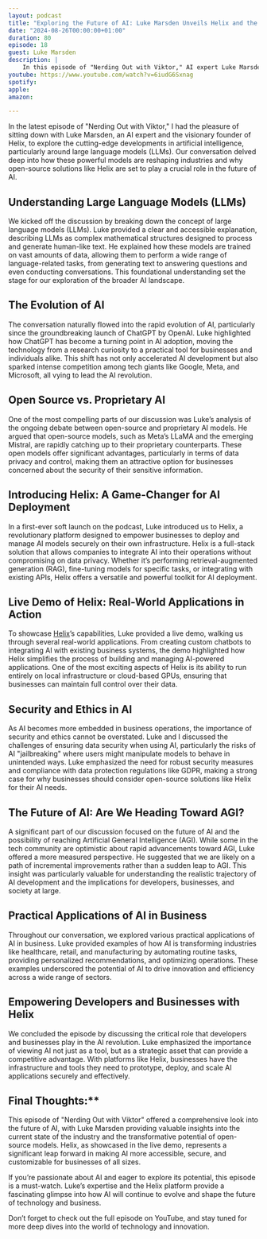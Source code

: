 ```yaml
---
layout: podcast
title: "Exploring the Future of AI: Luke Marsden Unveils Helix and the Open Source Revolution"
date: "2024-08-26T00:00:00+01:00"
duration: 80
episode: 18
guest: Luke Marsden
description: |
    In this episode of "Nerding Out with Viktor," AI expert Luke Marsden unveils the Helix platform and discusses the transformative power of open-source AI models, offering insights into the future of secure, local AI deployment for businesses.
youtube: https://www.youtube.com/watch?v=6iudG6Sxnag
spotify:
apple:
amazon:

---
```


In the latest episode of "Nerding Out with Viktor," I had the pleasure of sitting down with Luke Marsden, an AI expert and the visionary founder of Helix, to explore the cutting-edge developments in artificial intelligence, particularly around large language models (LLMs). Our conversation delved deep into how these powerful models are reshaping industries and why open-source solutions like Helix are set to play a crucial role in the future of AI.

## Understanding Large Language Models (LLMs)

We kicked off the discussion by breaking down the concept of large language models (LLMs). Luke provided a clear and accessible explanation, describing LLMs as complex mathematical structures designed to process and generate human-like text. He explained how these models are trained on vast amounts of data, allowing them to perform a wide range of language-related tasks, from generating text to answering questions and even conducting conversations. This foundational understanding set the stage for our exploration of the broader AI landscape.

## The Evolution of AI

The conversation naturally flowed into the rapid evolution of AI, particularly since the groundbreaking launch of ChatGPT by OpenAI. Luke highlighted how ChatGPT has become a turning point in AI adoption, moving the technology from a research curiosity to a practical tool for businesses and individuals alike. This shift has not only accelerated AI development but also sparked intense competition among tech giants like Google, Meta, and Microsoft, all vying to lead the AI revolution.

## Open Source vs. Proprietary AI

One of the most compelling parts of our discussion was Luke’s analysis of the ongoing debate between open-source and proprietary AI models. He argued that open-source models, such as Meta’s LLaMA and the emerging Mistral, are rapidly catching up to their proprietary counterparts. These open models offer significant advantages, particularly in terms of data privacy and control, making them an attractive option for businesses concerned about the security of their sensitive information.

## Introducing Helix: A Game-Changer for AI Deployment

In a first-ever soft launch on the podcast, Luke introduced us to Helix, a revolutionary platform designed to empower businesses to deploy and manage AI models securely on their own infrastructure. Helix is a full-stack solution that allows companies to integrate AI into their operations without compromising on data privacy. Whether it’s performing retrieval-augmented generation (RAG), fine-tuning models for specific tasks, or integrating with existing APIs, Helix offers a versatile and powerful toolkit for AI deployment.

## Live Demo of Helix: Real-World Applications in Action

To showcase [Helix](https://github.com/helixml/helix)’s capabilities, Luke provided a live demo, walking us through several real-world applications. From creating custom chatbots to integrating AI with existing business systems, the demo highlighted how Helix simplifies the process of building and managing AI-powered applications. One of the most exciting aspects of Helix is its ability to run entirely on local infrastructure or cloud-based GPUs, ensuring that businesses can maintain full control over their data.

## Security and Ethics in AI

As AI becomes more embedded in business operations, the importance of security and ethics cannot be overstated. Luke and I discussed the challenges of ensuring data security when using AI, particularly the risks of AI "jailbreaking" where users might manipulate models to behave in unintended ways. Luke emphasized the need for robust security measures and compliance with data protection regulations like GDPR, making a strong case for why businesses should consider open-source solutions like Helix for their AI needs.

## The Future of AI: Are We Heading Toward AGI?

A significant part of our discussion focused on the future of AI and the possibility of reaching Artificial General Intelligence (AGI). While some in the tech community are optimistic about rapid advancements toward AGI, Luke offered a more measured perspective. He suggested that we are likely on a path of incremental improvements rather than a sudden leap to AGI. This insight was particularly valuable for understanding the realistic trajectory of AI development and the implications for developers, businesses, and society at large.

## Practical Applications of AI in Business

Throughout our conversation, we explored various practical applications of AI in business. Luke provided examples of how AI is transforming industries like healthcare, retail, and manufacturing by automating routine tasks, providing personalized recommendations, and optimizing operations. These examples underscored the potential of AI to drive innovation and efficiency across a wide range of sectors.

## Empowering Developers and Businesses with Helix

We concluded the episode by discussing the critical role that developers and businesses play in the AI revolution. Luke emphasized the importance of viewing AI not just as a tool, but as a strategic asset that can provide a competitive advantage. With platforms like Helix, businesses have the infrastructure and tools they need to prototype, deploy, and scale AI applications securely and effectively.

## Final Thoughts:**

This episode of "Nerding Out with Viktor" offered a comprehensive look into the future of AI, with Luke Marsden providing valuable insights into the current state of the industry and the transformative potential of open-source models. Helix, as showcased in the live demo, represents a significant leap forward in making AI more accessible, secure, and customizable for businesses of all sizes.

If you’re passionate about AI and eager to explore its potential, this episode is a must-watch. Luke’s expertise and the Helix platform provide a fascinating glimpse into how AI will continue to evolve and shape the future of technology and business.

Don’t forget to check out the full episode on YouTube, and stay tuned for more deep dives into the world of technology and innovation.

